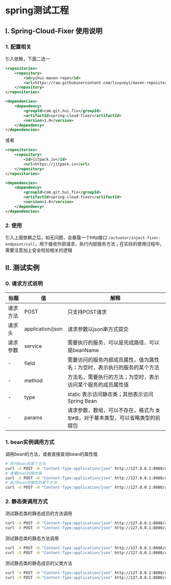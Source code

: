 # spring测试工程

## I. Spring-Cloud-Fixer 使用说明

### 1. 配置相关

引入依赖，下面二选一

```xml
<repositories>
    <repository>
        <id>yihui-maven-repo</id>
        <url>https://raw.githubusercontent.com/liuyueyi/maven-repository/master/repository</url>
    </repository>
</repositories>

<dependencies>
    <dependency>
        <groupId>com.git.hui.fix</groupId>
        <artifactId>spring-cloud-fixer</artifactId>
        <version>1.0</version>
    </dependency>
</dependencies>
```

或者

```xml
<repositories>
    <repository>
        <id>jitpack.io</id>
        <url>https://jitpack.io</url>
    </repository>
</repositories>

<dependencies>
    <dependency>
        <groupId>com.git.hui.fix</groupId>
        <artifactId>spring-cloud-fixer</artifactId>
        <version>1.0</version>
    </dependency>
</dependencies>
```

### 2. 使用

引入上面依赖之后，如无问题，会暴露一个http接口 `/actuator/inject-fixer-endpoint/call`，用于接收外部请求，执行内部服务方法；在实际的使用过程中，需要注意加上安全校验相关的逻辑

## II. 测试实例

### 0. 请求方式说明

| 标题 | 值 | 解释 | 
| --- | --- | --- |
| 请求方法 | POST | 只支持POST请求 | 
| 请求头 | application/json | 请求参数以json串方式提交 | 
| 请求参数 | service |  需要执行的服务，可以是完成路径，可以是beanName | 
| - | field | 需要访问的服务内部成员属性，值为属性名；为空时，表示执行的服务的某个方法 | 
| - | method | 方法名，需要执行的方法；为空时，表示访问某个服务的成员属性值 |
| - | type | static 表示访问静态类；其他表示访问Spring Bean | 
| - | params | 请求参数，数组，可以不存在，格式为 `类型#值`，对于基本类型，可以省略类型的前缀包 |   


### 1. bean实例调用方式

调用bean的方法，或者直接查询bean的属性值

```bash
# 执行bean的某个方法
curl -X POST -H "Content-Type:application/json" http://127.0.0.1:8080/actuator/inject-fixer-endpoint/call -d '{"service": "demoBean", "method": "randName"}'
# 查看bean的属性值
curl -X POST -H "Content-Type:application/json" http://127.0.0.1:8080/actuator/inject-fixer-endpoint/call -d '{"service": "demoBean", "field": "name"}'
# 执行bean的属性的某个方法
curl -X POST -H "Content-Type:application/json" http://127.0.0.1:8080/actuator/inject-fixer-endpoint/call -d '{"service": "demoBean", "field": "values", "method":"add", "params": ["autoInsertByQuickFixer!"]}'
```


### 2. 静态类调用方式

测试静态类的静态成员的方法调用

```bash
curl -X POST -H "Content-Type:application/json" http://127.0.0.1:8080/actuator/inject-fixer-endpoint/call -d StaticBean
curl -X POST -H "Content-Type:application/json" http://127.0.0.1:8080/actuator/inject-fixer-endpoint/call -d StaticBean
```


测试静态类的静态方法调用

```bash
curl -X POST -H "Content-Type:application/json" http://127.0.0.1:8080/actuator/inject-fixer-endpoint/call -d '{"service": "com.git.hui.fix.example.springcloud.server.StaticBean", "method": "updateCache", "params": ["init","BigDecimal#3"], "type":"static"}'
curl -X POST -H "Content-Type:application/json" http://127.0.0.1:8080/actuator/inject-fixer-endpoint/call -d '{"service": "com.git.hui.fix.example.springcloud.server.StaticBean", "method": "getCache", "params": ["init"], "type":"static"}'
```

测试静态类的静态成员的父类方法

```bash
curl -X POST -H "Content-Type:application/json" http://127.0.0.1:8080/actuator/inject-fixer-endpoint/call -d '{"service": "com.git.hui.fix.example.springcloud.server.StaticBean", "method": "invalidateAll","field":"localCache", "type":"static"}'
curl -X POST -H "Content-Type:application/json" http://127.0.0.1:8080/actuator/inject-fixer-endpoint/call -d '{"service": "com.git.hui.fix.example.springcloud.server.StaticBean", "method": "getCache", "params": ["init"], "type":"static"}'
```